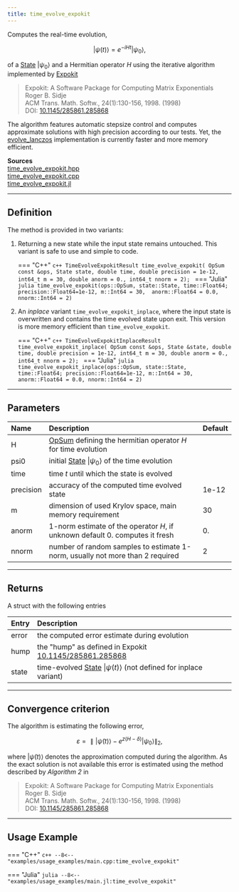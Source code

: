 ```yaml
---
title: time_evolve_expokit
---
```


Computes the real-time evolution, 

$$\vert \psi(t) \rangle = e^{-iHt} \vert \psi_0\rangle,$$ 

of a [State](../states/state.md) $\vert \psi_0 \rangle$ and a Hermitian operator $H$ using the iterative algorithm implemented by [Expokit](https://www.maths.uq.edu.au/expokit/)

> Expokit: A Software Package for Computing Matrix Exponentials<br>
> Roger B. Sidje<br>
> ACM Trans. Math. Softw., 24(1):130-156, 1998. (1998)<br>
> DOI: [10.1145/285861.285868](https://doi.org/10.1145/285861.285868)

The algorithm features automatic stepsize control and computes approximate solutions with high precision according to our tests. Yet, the [evolve_lanczos](evolve_lanczos.md) implementation is currently faster and more memory efficient. 

**Sources**<br> 
[time_evolve_expokit.hpp](https://github.com/awietek/xdiag/blob/main/xdiag/algorithms/time_evolution/time_evolve_expokit.hpp)<br>
[time_evolve_expokit.cpp](https://github.com/awietek/xdiag/blob/main/xdiag/algorithms/time_evolution/time_evolve_expokit.cpp)<br>
[time_evolve_expokit.jl](https://github.com/awietek/XDiag.jl/blob/main/src/algorithms/time_evolution/time_evolve_expokit.jl)

---

## Definition

The method is provided in two variants:

1. Returning a new state while the input state remains untouched. This variant is safe to use and simple to code.

	=== "C++"
		```c++
	    TimeEvolveExpokitResult time_evolve_expokit(
			OpSum const &ops, State state, double time, double precision = 1e-12,
			int64_t m = 30, double anorm = 0., int64_t nnorm = 2);
		```
	=== "Julia"
		```julia
		time_evolve_expokit(ops::OpSum, state::State, time::Float64;
		                    precision::Float64=1e-12, m::Int64 = 30, 
							anorm::Float64 = 0.0, nnorm::Int64 = 2)
		```

2. An *inplace* variant `time_evolve_expokit_inplace`, where the input state is overwritten and contains the time evolved state upon exit. This version is more memory efficient than `time_evolve_expokit`.

	=== "C++"
		```c++
		TimeEvolveExpokitInplaceResult time_evolve_expokit_inplace(
			OpSum const &ops, State &state, double time, double precision = 1e-12,
			int64_t m = 30, double anorm = 0., int64_t nnorm = 2);
		```
	=== "Julia"
		```julia
		time_evolve_expokit_inplace(ops::OpSum, state::State, time::Float64;
		                            precision::Float64=1e-12, m::Int64 = 30, 
							        anorm::Float64 = 0.0, nnorm::Int64 = 2)
		```
---

## Parameters

| Name      | Description                                                                           | Default |
|:----------|:--------------------------------------------------------------------------------------|---------|
| H         | [OpSum](../operators/opsum.md) defining the hermitian operator $H$ for time evolution |         |
| psi0      | initial [State](../states/state.md) $\vert \psi_0 \rangle$ of the time evolution      |         |
| time      | time $t$ until which the state is evolved                                             |         |
| precision | accuracy of the computed time evolved state                                           | 1e-12   |
| m         | dimension of used Krylov space, main memory requirement                               | 30      |
| anorm     | 1-norm estimate of the operator $H$, if unknown default 0. computes it fresh          | 0.      |
| nnorm     | number of random samples to estimate 1-norm, usually not more than 2 required         | 2       |

---

## Returns

A struct with the following entries

| Entry | Description                                                                                       |
|:------|:--------------------------------------------------------------------------------------------------|
| error | the computed error estimate during evolution                                                      |
| hump  | the "hump" as defined in Expokit [10.1145/285861.285868](https://doi.org/10.1145/285861.285868)   |
| state | time-evolved [State](../states/state.md) $\vert \psi(t)\rangle$ (not defined for inplace variant) |

---

## Convergence criterion

The algorithm is estimating the following error,

$$ \varepsilon = \parallel \vert \tilde{\psi}(t)\rangle - e^{z(H - \delta)} \vert \psi_0\rangle \parallel_2, $$

where $\vert \tilde{\psi}(t) \rangle$ denotes the approximation computed during the algorithm. As the exact solution is not available this error is estimated using the method described by *Algorithm 2* in

> Expokit: A Software Package for Computing Matrix Exponentials<br>
> Roger B. Sidje<br>
> ACM Trans. Math. Softw., 24(1):130-156, 1998. (1998)<br>
> DOI: [10.1145/285861.285868](https://doi.org/10.1145/285861.285868)

---

## Usage Example

=== "C++"
	```c++
	--8<-- "examples/usage_examples/main.cpp:time_evolve_expokit"
	```
	
=== "Julia"
	```julia
	--8<-- "examples/usage_examples/main.jl:time_evolve_expokit"
	```
	

